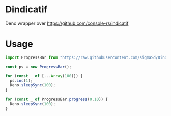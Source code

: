 # Dindicatif

Deno wrapper over https://github.com/console-rs/indicatif

# Usage

```ts
import ProgressBar from "https://raw.githubusercontent.com/sigmaSd/Dindicatif/master/indicatif.ts";

const ps = new ProgressBar();

for (const _ of [...Array(100)]) {
  ps.inc(1);
  Deno.sleepSync(100);
}

for (const _ of ProgressBar.progress(0,10)) {
  Deno.sleepSync(100);
}
```
